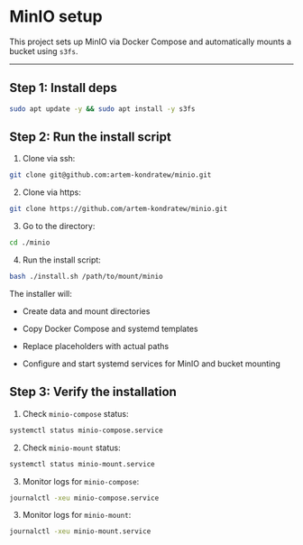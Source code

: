 # MinIO setup

This project sets up MinIO via Docker Compose and automatically mounts a bucket using ```s3fs```.


---

## Step 1: Install deps


```bash
sudo apt update -y && sudo apt install -y s3fs
```

## Step 2: Run the install script

1. Clone via ssh:

```bash
git clone git@github.com:artem-kondratew/minio.git
```

2. Clone via https:

```bash
git clone https://github.com/artem-kondratew/minio.git
```

3. Go to the directory:

```bash
cd ./minio
```

4. Run the install script:

```bash
bash ./install.sh /path/to/mount/minio
```

The installer will:
- Create data and mount directories

- Copy Docker Compose and systemd templates

- Replace placeholders with actual paths

- Configure and start systemd services for MinIO and bucket mounting

## Step 3: Verify the installation

1. Check `minio-compose` status:

```bash
systemctl status minio-compose.service
```


2. Check `minio-mount` status:

```bash
systemctl status minio-mount.service
```

3. Monitor logs for `minio-compose`:

```bash
journalctl -xeu minio-compose.service
```

3. Monitor logs for `minio-mount`:

```bash
journalctl -xeu minio-mount.service
```
